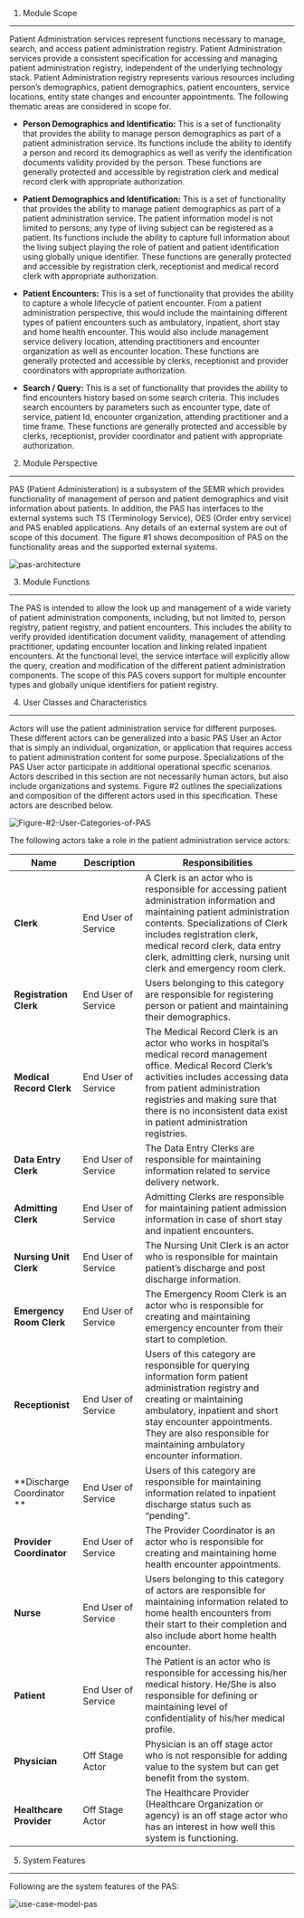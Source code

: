1. Module Scope
---------------

Patient Administration services represent functions necessary to manage, search, and access patient administration registry. Patient Administration services provide a consistent specification for accessing and managing patient administration registry, independent of the underlying technology stack. Patient Administration registry represents various resources including person’s demographics, patient demographics, patient encounters, service locations, entity state changes and encounter appointments. The following thematic areas are considered in scope for.

* **Person Demographics and Identificatio:** 
This is a set of functionality that provides the ability to manage person demographics as part of a patient administration service. Its functions include the ability to identify a person and record its demographics as well as verify the identification documents validity provided by the person. These functions are generally protected and accessible by registration clerk and medical record clerk with appropriate authorization.

* **Patient Demographics and Identification:**
This is a set of functionality that provides the ability to manage patient demographics as part of a patient administration service. The patient information model is not limited to persons; any type of living subject can be registered as a patient. Its functions include the ability to capture full information about the living subject playing the role of patient and patient identification using globally unique identifier. These functions are generally protected and accessible by registration clerk, receptionist and medical record clerk with appropriate authorization.

* **Patient Encounters:** 
This is a set of functionality that provides the ability to capture a whole lifecycle of patient encounter. From a patient administration perspective, this would include the maintaining different types of patient encounters such as ambulatory, inpatient, short stay and home health encounter. This would also include management service delivery location, attending practitioners and encounter organization as well as encounter location. These functions are generally protected and accessible by clerks, receptionist and provider coordinators with appropriate authorization.

* **Search / Query:** 
This is a set of functionality that provides the ability to find encounters history based on some search criteria. This includes search encounters by parameters such as encounter type, date of service, patient Id, encounter organization, attending practitioner and a time frame. These functions are generally protected and accessible by clerks, receptionist, provider coordinator and patient with appropriate authorization.

2. Module Perspective
---------------------

PAS (Patient Administeration) is a subsystem of the SEMR which provides functionality of management of person and patient demographics and visit information about patients.  In addition, the PAS has interfaces to the external systems such TS (Terminology Service), OES (Order entry service) and PAS enabled applications. Any details of an external system are out of scope of this document. The figure #1 shows decomposition of PAS on the functionality areas and the supported external systems.

![pas-architecture](https://f.cloud.github.com/assets/5391320/1220312/226d7c96-26d9-11e3-8c3e-64d34756b426.png)

3. Module Functions 
-------------------
The PAS is intended to allow the look up and management of a wide variety of patient administration components, including, but not limited to, person registry, patient registry, and patient encounters. This includes the ability to verify provided identification document validity, management of attending practitioner, updating encounter location and linking related inpatient encounters. At the functional level, the service interface will explicitly allow the query, creation and modification of the different patient administration components. The scope of this PAS covers support for multiple encounter types and globally unique identifiers for patient registry.

4. User Classes and Characteristics 
-----------------------------------
Actors will use the patient administration service for different purposes. These different actors can be generalized into a basic PAS User an Actor that is simply an individual, organization, or application that requires access to patient administration content for some purpose. Specializations of the PAS User actor participate in additional operational specific scenarios. Actors described in this section are not necessarily human actors, but also include organizations and systems. Figure #2 outlines the specializations and composition of the different actors used in this specification. These actors are described below.

![Figure-#2-User-Categories-of-PAS](https://f.cloud.github.com/assets/5391320/1220389/300f2f7e-26da-11e3-885e-d0648a422906.jpg)

The following actors take a role in the patient administration service actors:

| **Name**        | **Description**               | **Responsibilities**                                         |      
|-----------------|-------------------------------|--------------------------------------------------------------|
|**Clerk**        | End User of Service           |A Clerk is an actor who is responsible for accessing patient administration information and maintaining patient administration contents. Specializations of Clerk includes registration clerk, medical record clerk, data entry clerk, admitting clerk, nursing unit clerk and emergency room clerk.|
|**Registration Clerk**|End User of Service       |Users belonging to this category are responsible for registering person or patient and maintaining their demographics.|
|**Medical Record Clerk**|End User of Service     |The Medical Record Clerk is an actor who works in hospital’s medical record management office. Medical Record Clerk’s activities includes accessing data from patient administration registries and making sure that there is no inconsistent data exist in patient administration registries.
|**Data Entry Clerk**|End User of Service         |The Data Entry Clerks are responsible for maintaining information related to service delivery network.
|**Admitting Clerk**|End User of Service          |Admitting Clerks are responsible for maintaining patient admission information in case of short stay and inpatient encounters.
|**Nursing Unit Clerk**|End User of Service       |The Nursing Unit Clerk is an actor who is responsible for maintain patient’s discharge and post discharge information.
|**Emergency Room Clerk**|End User of Service     |The Emergency Room Clerk is an actor who is responsible for creating and maintaining emergency encounter from their start to completion.
|**Receptionist** |End User of Service            |Users of this category are responsible for querying information form patient administration registry and creating or maintaining ambulatory, inpatient and short stay encounter appointments. They are also responsible for maintaining ambulatory encounter information.
|**Discharge Coordinator **|End User of Service   |Users of this category are responsible for maintaining information related to inpatient discharge status such as “pending”.
|**Provider Coordinator**|End User of Service     |The Provider Coordinator is an actor who is responsible for creating and maintaining home health encounter appointments. 
|**Nurse**        |End User of Service            |Users belonging to this category of actors are responsible for maintaining information related to home health encounters from their start to their completion and also include abort home health encounter.
|**Patient**      |End User of Service            |The Patient is an actor who is responsible for accessing his/her medical history. He/She is also responsible for defining or maintaining level of confidentiality of his/her medical profile.
|**Physician**|Off Stage Actor                    |Physician is an off stage actor who is not responsible for adding value to the system but can get benefit from the system. 
|**Healthcare Provider**|Off Stage Actor          |The Healthcare Provider (Healthcare Organization or agency) is an off stage actor who has an interest in how well this system is functioning.

5. System Features
------------------
Following are the system features of the PAS:

![use-case-model-pas](https://f.cloud.github.com/assets/5391320/1220968/4375148a-26e3-11e3-8f38-bd61fc83b1d5.jpg)
